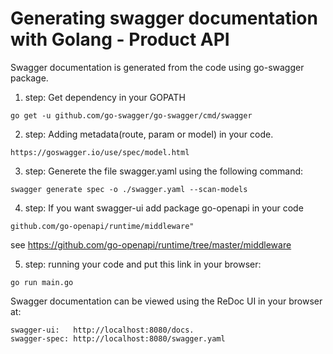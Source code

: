 # Generating swagger documentation with Golang - Product API

Swagger documentation is generated from the code using go-swagger package.

1) step: Get dependency in your  GOPATH
```
go get -u github.com/go-swagger/go-swagger/cmd/swagger
```
2) step: Adding metadata(route, param or model) in your code.
```
https://goswagger.io/use/spec/model.html
```
3) step: Generete the file swagger.yaml using the following command:
```
swagger generate spec -o ./swagger.yaml --scan-models
```
4) step: If you want swagger-ui add package go-openapi in your code
```
github.com/go-openapi/runtime/middleware"
```
see https://github.com/go-openapi/runtime/tree/master/middleware

5) step: running your code and put this link in your browser:
```
go run main.go
```
Swagger documentation can be viewed using the ReDoc UI in your browser at:
```
swagger-ui:   http://localhost:8080/docs.
swagger-spec: http://localhost:8080/swagger.yaml
```
